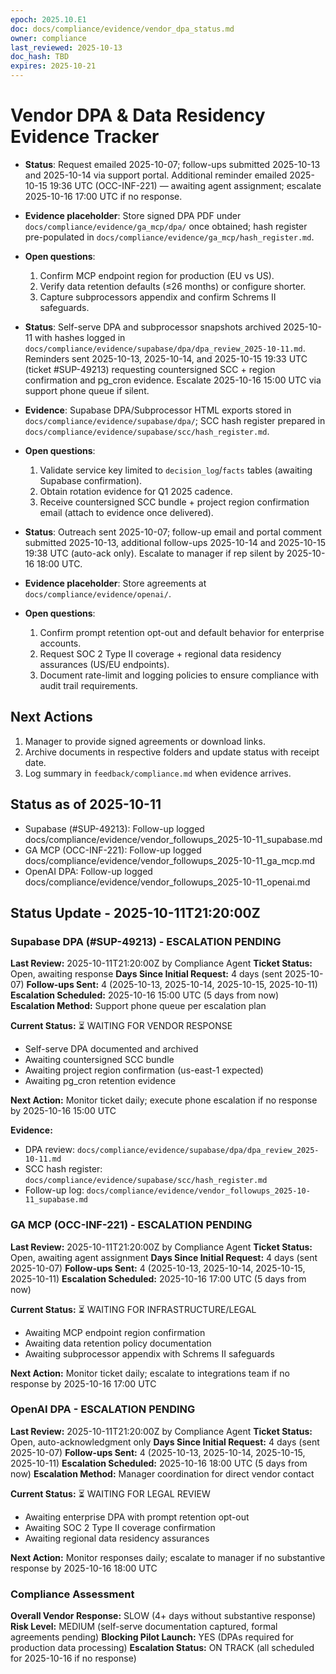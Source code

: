 ```yaml
---
epoch: 2025.10.E1
doc: docs/compliance/evidence/vendor_dpa_status.md
owner: compliance
last_reviewed: 2025-10-13
doc_hash: TBD
expires: 2025-10-21
---
```


# Vendor DPA & Data Residency Evidence Tracker

- **Status**: Request emailed 2025-10-07; follow-ups submitted 2025-10-13 and 2025-10-14 via support portal. Additional reminder emailed 2025-10-15 19:36 UTC (OCC-INF-221) — awaiting agent assignment; escalate 2025-10-16 17:00 UTC if no response.
- **Evidence placeholder**: Store signed DPA PDF under `docs/compliance/evidence/ga_mcp/dpa/` once obtained; hash register pre-populated in `docs/compliance/evidence/ga_mcp/hash_register.md`.
- **Open questions**:
  1. Confirm MCP endpoint region for production (EU vs US).
  2. Verify data retention defaults (≤26 months) or configure shorter.
  3. Capture subprocessors appendix and confirm Schrems II safeguards.

- **Status**: Self-serve DPA and subprocessor snapshots archived 2025-10-11 with hashes logged in `docs/compliance/evidence/supabase/dpa/dpa_review_2025-10-11.md`. Reminders sent 2025-10-13, 2025-10-14, and 2025-10-15 19:33 UTC (ticket #SUP-49213) requesting countersigned SCC + region confirmation and pg_cron evidence. Escalate 2025-10-16 15:00 UTC via support phone queue if silent.
- **Evidence**: Supabase DPA/Subprocessor HTML exports stored in `docs/compliance/evidence/supabase/dpa/`; SCC hash register prepared in `docs/compliance/evidence/supabase/scc/hash_register.md`.
- **Open questions**:
  1. Validate service key limited to `decision_log`/`facts` tables (awaiting Supabase confirmation).
  2. Obtain rotation evidence for Q1 2025 cadence.
  3. Receive countersigned SCC bundle + project region confirmation email (attach to evidence once delivered).

- **Status**: Outreach sent 2025-10-07; follow-up email and portal comment submitted 2025-10-13, additional follow-ups 2025-10-14 and 2025-10-15 19:38 UTC (auto-ack only). Escalate to manager if rep silent by 2025-10-16 18:00 UTC.
- **Evidence placeholder**: Store agreements at `docs/compliance/evidence/openai/`.
- **Open questions**:
  1. Confirm prompt retention opt-out and default behavior for enterprise accounts.
  2. Request SOC 2 Type II coverage + regional data residency assurances (US/EU endpoints).
  3. Document rate-limit and logging policies to ensure compliance with audit trail requirements.

## Next Actions

1. Manager to provide signed agreements or download links.
2. Archive documents in respective folders and update status with receipt date.
3. Log summary in `feedback/compliance.md` when evidence arrives.

## Status as of 2025-10-11

- Supabase (#SUP-49213): Follow-up logged docs/compliance/evidence/vendor_followups_2025-10-11_supabase.md
- GA MCP (OCC-INF-221): Follow-up logged docs/compliance/evidence/vendor_followups_2025-10-11_ga_mcp.md
- OpenAI DPA: Follow-up logged docs/compliance/evidence/vendor_followups_2025-10-11_openai.md

## Status Update - 2025-10-11T21:20:00Z

### Supabase DPA (#SUP-49213) - ESCALATION PENDING

**Last Review:** 2025-10-11T21:20:00Z by Compliance Agent
**Ticket Status:** Open, awaiting response
**Days Since Initial Request:** 4 days (sent 2025-10-07)
**Follow-ups Sent:** 4 (2025-10-13, 2025-10-14, 2025-10-15, 2025-10-11)
**Escalation Scheduled:** 2025-10-16 15:00 UTC (5 days from now)
**Escalation Method:** Support phone queue per escalation plan

**Current Status:** ⏳ WAITING FOR VENDOR RESPONSE

- Self-serve DPA documented and archived
- Awaiting countersigned SCC bundle
- Awaiting project region confirmation (us-east-1 expected)
- Awaiting pg_cron retention evidence

**Next Action:** Monitor ticket daily; execute phone escalation if no response by 2025-10-16 15:00 UTC

**Evidence:**

- DPA review: `docs/compliance/evidence/supabase/dpa/dpa_review_2025-10-11.md`
- SCC hash register: `docs/compliance/evidence/supabase/scc/hash_register.md`
- Follow-up log: `docs/compliance/evidence/vendor_followups_2025-10-11_supabase.md`

### GA MCP (OCC-INF-221) - ESCALATION PENDING

**Last Review:** 2025-10-11T21:20:00Z by Compliance Agent
**Ticket Status:** Open, awaiting agent assignment
**Days Since Initial Request:** 4 days (sent 2025-10-07)
**Follow-ups Sent:** 4 (2025-10-13, 2025-10-14, 2025-10-15, 2025-10-11)
**Escalation Scheduled:** 2025-10-16 17:00 UTC (5 days from now)

**Current Status:** ⏳ WAITING FOR INFRASTRUCTURE/LEGAL

- Awaiting MCP endpoint region confirmation
- Awaiting data retention policy documentation
- Awaiting subprocessor appendix with Schrems II safeguards

**Next Action:** Monitor ticket daily; escalate to integrations team if no response by 2025-10-16 17:00 UTC

### OpenAI DPA - ESCALATION PENDING

**Last Review:** 2025-10-11T21:20:00Z by Compliance Agent
**Ticket Status:** Open, auto-acknowledgment only
**Days Since Initial Request:** 4 days (sent 2025-10-07)
**Follow-ups Sent:** 4 (2025-10-13, 2025-10-14, 2025-10-15, 2025-10-11)
**Escalation Scheduled:** 2025-10-16 18:00 UTC (5 days from now)
**Escalation Method:** Manager coordination for direct vendor contact

**Current Status:** ⏳ WAITING FOR LEGAL REVIEW

- Awaiting enterprise DPA with prompt retention opt-out
- Awaiting SOC 2 Type II coverage confirmation
- Awaiting regional data residency assurances

**Next Action:** Monitor responses daily; escalate to manager if no substantive response by 2025-10-16 18:00 UTC

### Compliance Assessment

**Overall Vendor Response:** SLOW (4+ days without substantive response)
**Risk Level:** MEDIUM (self-serve documentation captured, formal agreements pending)
**Blocking Pilot Launch:** YES (DPAs required for production data processing)
**Escalation Status:** ON TRACK (all scheduled for 2025-10-16 if no response)
